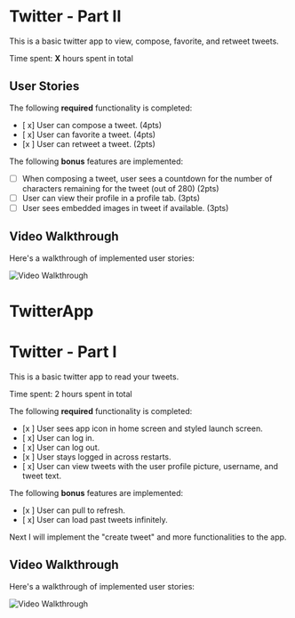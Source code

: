 

# Twitter - Part II

This is a basic twitter app to view, compose, favorite, and retweet tweets.

Time spent: **X** hours spent in total

## User Stories

The following **required** functionality is completed:

- [ x] User can compose a tweet. (4pts)
- [ x] User can favorite a tweet. (4pts)
- [x ] User can retweet a tweet. (2pts)

The following **bonus** features are implemented:

- [ ] When composing a tweet, user sees a countdown for the number of characters remaining for the tweet (out of 280) (2pts)
- [ ] User can view their profile in a profile tab. (3pts)
- [ ] User sees embedded images in tweet if available. (3pts)

## Video Walkthrough

Here's a walkthrough of implemented user stories:

<img src='https://recordit.co/srvEUmudLz' title='Video Walkthrough' width='' alt='Video Walkthrough' />

# TwitterApp
# Twitter - Part I

This is a basic twitter app to read your tweets.

Time spent: 2 hours spent in total

The following **required** functionality is completed:

- [x ] User sees app icon in home screen and styled launch screen.
- [ x] User can log in.
- [ x] User can log out.
- [x ] User stays logged in across restarts.
- [ x] User can view tweets with the user profile picture, username, and tweet text.

The following **bonus** features are implemented:

- [x ] User can pull to refresh.
- [ x] User can load past tweets infinitely.

Next I will implement the "create tweet" and more functionalities to the app.

## Video Walkthrough

Here's a walkthrough of implemented user stories:

<img src='http://g.recordit.co/VOICw1axrk.gif' title='Video Walkthrough' width='' alt='Video Walkthrough' />
